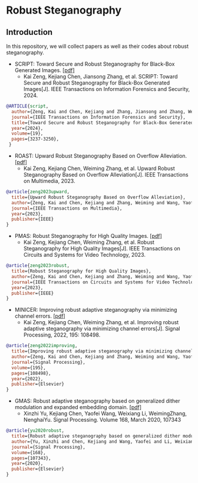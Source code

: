 # Robust Steganography 

## Introduction
In this repository, we will collect papers as well as their codes about robust steganography.

- SCRIPT: Toward Secure and Robust Steganography for Black-Box Generated Images. [[pdf]](https://ieeexplore.ieee.org/document/10418193/)
   - Kai Zeng, Kejiang Chen, Jiansong Zhang, et al. SCRIPT: Toward Secure and Robust Steganography for Black-Box Generated Images[J]. IEEE Transactions on Information Forensics and Security, 2024.
``` bibtex
@ARTICLE{script,
  author={Zeng, Kai and Chen, Kejiang and Zhang, Jiansong and Zhang, Weiming and Yu, Nenghai},
  journal={IEEE Transactions on Information Forensics and Security}, 
  title={Toward Secure and Robust Steganography for Black-Box Generated Images}, 
  year={2024},
  volume={19},
  pages={3237-3250},
 }
```

- ROAST: Upward Robust Steganography Based on Overflow Alleviation. [[pdf]](https://ieeexplore.ieee.org/document/10093140/)
   - Kai Zeng, Kejiang Chen, Weiming Zhang, et al. Upward Robust Steganography Based on Overflow Alleviation[J]. IEEE Transactions on Multimedia, 2023.
``` bibtex
@article{zeng2023upward,
  title={Upward Robust Steganography Based on Overflow Alleviation},
  author={Zeng, Kai and Chen, Kejiang and Zhang, Weiming and Wang, Yaofei},
  journal={IEEE Transactions on Multimedia},
  year={2023},
  publisher={IEEE}
}
```

- PMAS: Robust Steganography for High Quality Images. [[pdf]](https://ieeexplore.ieee.org/document/10057024/)
   - Kai Zeng, Kejiang Chen, Weiming Zhang, et al. Robust Steganography for High Quality Images[J]. IEEE Transactions on Circuits and Systems for Video Technology, 2023.

``` bibtex
@article{zeng2023robust,
  title={Robust Steganography for High Quality Images},
  author={Zeng, Kai and Chen, Kejiang and Zhang, Weiming and Wang, Yaofei and Yu, Nenghai},
  journal={IEEE Transactions on Circuits and Systems for Video Technology},
  year={2023},
  publisher={IEEE}
}
```


- MINICER: Improving robust adaptive steganography via minimizing channel errors. [[pdf]](https://www.sciencedirect.com/science/article/abs/pii/S0165168422000457) 
   - Kai Zeng, Kejiang Chen, Weiming Zhang, et al. Improving robust adaptive steganography via minimizing channel errors[J]. Signal Processing, 2022, 195: 108498.

``` bibtex
@article{zeng2022improving,
  title={Improving robust adaptive steganography via minimizing channel errors},
  author={Zeng, Kai and Chen, Kejiang and Zhang, Weiming and Wang, Yaofei and Yu, Nenghai},
  journal={Signal Processing},
  volume={195},
  pages={108498},
  year={2022},
  publisher={Elsevier}
}
```

- GMAS: Robust adaptive steganography based on generalized dither modulation and expanded embedding domain. [[pdf]](https://www.sciencedirect.com/science/article/abs/pii/S0165168419303962) 
  - Xinzhi Yu, Kejiang Chen, Yaofei Wang, Weixiang Li, WeimingZhang, NenghaiYu. Signal Processing. Volume 168, March 2020, 107343

``` bibtex
@article{yu2020robust,
  title={Robust adaptive steganography based on generalized dither modulation and expanded embedding domain},
  author={Yu, Xinzhi and Chen, Kejiang and Wang, Yaofei and Li, Weixiang and Zhang, Weiming and Yu, Nenghai},
  journal={Signal Processing},
  volume={168},
  pages={107343},
  year={2020},
  publisher={Elsevier}
}
```







